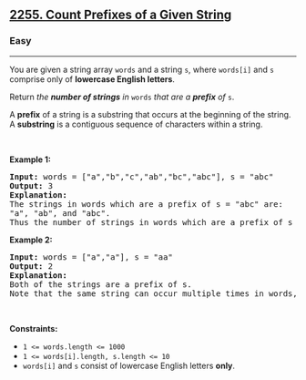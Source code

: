 <h2><a href="https://leetcode.com/problems/count-prefixes-of-a-given-string/">2255. Count Prefixes of a Given String</a></h2><h3>Easy</h3><hr><div data-read-aloud-multi-block="true"><p>You are given a string array <code>words</code> and a string <code>s</code>, where <code>words[i]</code> and <code>s</code> comprise only of <strong>lowercase English letters</strong>.</p>

<p>Return <em>the <strong>number of strings</strong> in</em> <code>words</code> <em>that are a <strong>prefix</strong> of</em> <code>s</code>.</p>

<p>A <strong>prefix</strong> of a string is a substring that occurs at the beginning of the string. A <b>substring</b> is a contiguous sequence of characters within a string.</p>

<p>&nbsp;</p>
<p><strong>Example 1:</strong></p>

<pre><strong>Input:</strong> words = ["a","b","c","ab","bc","abc"], s = "abc"
<strong>Output:</strong> 3
<strong>Explanation:</strong>
The strings in words which are a prefix of s = "abc" are:
"a", "ab", and "abc".
Thus the number of strings in words which are a prefix of s is 3.</pre>

<p><strong>Example 2:</strong></p>

<pre><strong>Input:</strong> words = ["a","a"], s = "aa"
<strong>Output:</strong> 2
<strong>Explanation:
</strong>Both of the strings are a prefix of s. 
Note that the same string can occur multiple times in words, and it should be counted each time.</pre>

<p>&nbsp;</p>
<p><strong>Constraints:</strong></p>

<ul>
	<li><code>1 &lt;= words.length &lt;= 1000</code></li>
	<li><code>1 &lt;= words[i].length, s.length &lt;= 10</code></li>
	<li><code>words[i]</code> and <code>s</code> consist of lowercase English letters <strong>only</strong>.</li>
</ul>
</div>